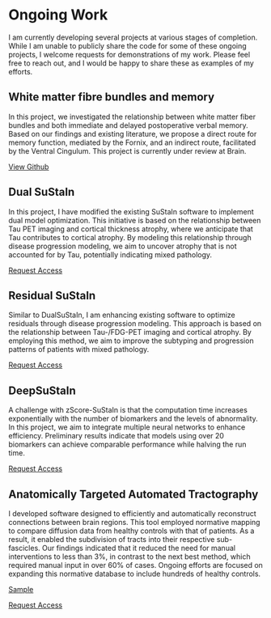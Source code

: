 # Ongoing Work

<p> I am currently developing several projects at various stages of completion. While I am unable to publicly share the code for some of these ongoing projects, I welcome requests for demonstrations of my work. Please feel free to reach out, and I would be happy to share these as examples of my efforts.</p>

## White matter fibre bundles and memory 
<p> In this project, we investigated the relationship between white matter fiber bundles and both immediate and delayed postoperative verbal memory. Based on our findings and existing literature, we propose a direct route for memory function, mediated by the Fornix, and an indirect route, facilitated by the Ventral Cingulum. This project is currently under review at Brain. </p>

[View Github](https://github.com/lbinding/MemoryPaper)

## Dual SuStaIn 
<p> In this project, I have modified the existing SuStaIn software to implement dual model optimization. This initiative is based on the relationship between Tau PET imaging and cortical thickness atrophy, where we anticipate that Tau contributes to cortical atrophy. By modeling this relationship through disease progression modeling, we aim to uncover atrophy that is not accounted for by Tau, potentially indicating mixed pathology.</p>

[Request Access](mailto:lawrence.binding@outlook.com)


## Residual SuStaIn
<p> Similar to DualSuStaIn, I am enhancing existing software to optimize residuals through disease progression modeling. This approach is based on the relationship between Tau-/FDG-PET imaging and cortical atrophy. By employing this method, we aim to improve the subtyping and progression patterns of patients with mixed pathology. </p>

[Request Access](mailto:lawrence.binding@outlook.com)

## DeepSuStaIn 
<p> A challenge with zScore-SuStaIn is that the computation time increases exponentially with the number of biomarkers and the levels of abnormality. In this project, we aim to integrate multiple neural networks to enhance efficiency. Preliminary results indicate that models using over 20 biomarkers can achieve comparable performance while halving the run time.</p>

[Request Access](mailto:lawrence.binding@outlook.com)

## Anatomically Targeted Automated Tractography
<p> I developed software designed to efficiently and automatically reconstruct connections between brain regions. This tool employed normative mapping to compare diffusion data from healthy controls with that of patients. As a result, it enabled the subdivision of tracts into their respective sub-fascicles. Our findings indicated that it reduced the need for manual interventions to less than 3%, in contrast to the next best method, which required manual input in over 60% of cases. Ongoing efforts are focused on expanding this normative database to include hundreds of healthy controls.</p>

[Sample](https://github.com/lbinding/MemoryPaper)

[Request Access](mailto:lawrence.binding@outlook.com)
